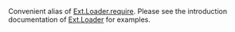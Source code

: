 Convenient alias of
<a href="#!/api/Ext.Loader-method-require" rel="Ext.Loader-method-require" class="docClass" id="ext-gen1448">Ext.Loader.require</a>.
Please see the introduction documentation of
<a href="#!/api/Ext.Loader" rel="Ext.Loader" class="docClass">Ext.Loader</a>
for examples.
